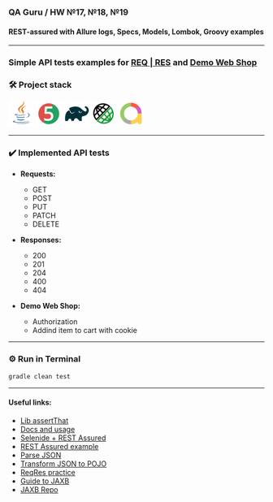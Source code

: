 ### QA Guru / HW №17, №18, №19
#### REST-assured with Allure logs, Specs, Models, Lombok, Groovy examples
___

### Simple API tests examples for [REQ | RES](https://reqres.in/) and [Demo Web Shop](http://demowebshop.tricentis.com/)

### :hammer_and_wrench: Project stack

<code><img height="50" title="Java" src="https://github.com/Lena-Sazh/Lena-Sazh/blob/main/src/test/resources/logo/Java.svg"></code>
<code><img height="50" title="JUnit 5" src="https://github.com/Lena-Sazh/Lena-Sazh/blob/main/src/test/resources/logo/JUnit5.svg"></code>
<code><img height="50" title="Gradle" src="https://github.com/Lena-Sazh/Lena-Sazh/blob/main/src/test/resources/logo/Gradle.svg"></code>
<code><img height="50" title="Rest-Assured" src="https://github.com/Lena-Sazh/Lena-Sazh/blob/main/src/test/resources/logo/Rest-Assured.svg"></code>
<code><img height="50" title="Allure Report" src="https://github.com/Lena-Sazh/Lena-Sazh/blob/main/src/test/resources/logo/Allure_Report.svg"></code>

___

### :heavy_check_mark: Implemented API tests
  
* **Requests:**
  - GET
  - POST
  - PUT
  - PATCH
  - DELETE

* **Responses:**
  - 200
  - 201
  - 204
  - 400
  - 404

 * **Demo Web Shop:**
   - Authorization
   - Addind item to cart with cookie

___

### :gear: Run in Terminal

```bash
gradle clean test
```

___

#### Useful links:

* <a href="https://assertj.github.io/doc/">Lib assertThat</a>
* <a href="https://github.com/rest-assured/rest-assured/wiki/usage">Docs and usage</a>
* <a href="https://github.com/autotests-cloud/allure-qaguru">Selenide + REST Assured</a>
* <a href="https://github.com/kadehar/rest-assured-example">REST Assured example</a>
* <a href="https://jsonlint.com/">Parse JSON</a>
* <a href="http://www.jsonschema2pojo.org/">Transform JSON to POJO</a>
* <a href="https://reqres.in/">ReqRes practice</a>
* <a href="https://www.baeldung.com/jaxb">Guide to JAXB</a>
* <a href="https://github.com/javaee/jaxb-v2">JAXB Repo</a>
